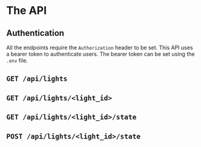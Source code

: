 # The API

## Authentication

All the endpoints require the `Authorization` header to be set. This API uses a bearer token to authenticate users. The bearer token can be set using the `.env` file.

## `GET /api/lights`

## `GET /api/lights/<light_id>`

## `GET /api/lights/<light_id>/state`

## `POST /api/lights/<light_id>/state`
